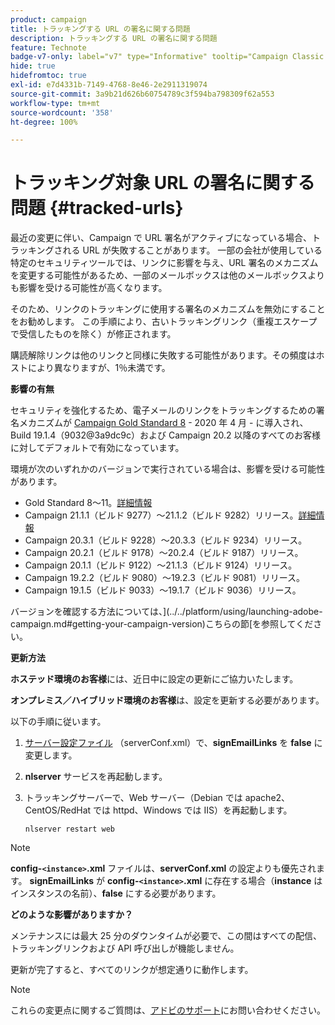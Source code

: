 ```yaml
---
product: campaign
title: トラッキングする URL の署名に関する問題
description: トラッキングする URL の署名に関する問題
feature: Technote
badge-v7-only: label="v7" type="Informative" tooltip="Campaign Classic v7 にのみ適用されます"
hide: true
hidefromtoc: true
exl-id: e7d4331b-7149-4768-8e46-2e2911319074
source-git-commit: 3a9b21d626b60754789c3f594ba798309f62a553
workflow-type: tm+mt
source-wordcount: '358'
ht-degree: 100%

---
```


# トラッキング対象 URL の署名に関する問題 {#tracked-urls}



最近の変更に伴い、Campaign で URL 署名がアクティブになっている場合、トラッキングされる URL が失敗することがあります。 一部の会社が使用している特定のセキュリティツールでは、リンクに影響を与え、URL 署名のメカニズムを変更する可能性があるため、一部のメールボックスは他のメールボックスよりも影響を受ける可能性が高くなります。

そのため、リンクのトラッキングに使用する署名のメカニズムを無効にすることをお勧めします。 この手順により、古いトラッキングリンク（重複エスケープで受信したものを除く）が修正されます。

購読解除リンクは他のリンクと同様に失敗する可能性があります。その頻度はホストにより異なりますが、1％未満です。

**影響の有無**

セキュリティを強化するため、電子メールのリンクをトラッキングするための署名メカニズムが [Campaign Gold Standard 8](../../rn/using/gold-standard.md#gs8) - 2020 年 4 月 - に導入され、Build 19.1.4（9032@3a9dc9c）および Campaign 20.2 以降のすべてのお客様に対してデフォルトで有効になっています。

環境が次のいずれかのバージョンで実行されている場合は、影響を受ける可能性があります。

* Gold Standard 8～11。[詳細情報](../../rn/using/gold-standard.md#gs-8)
* Campaign 21.1.1（ビルド 9277）～21.1.2（ビルド 9282）リリース。[詳細情報](../../rn/using/latest-release.md)
* Campaign 20.3.1（ビルド 9228）～20.3.3（ビルド 9234）リリース。
* Campaign 20.2.1（ビルド 9178）～20.2.4（ビルド 9187）リリース。
* Campaign 20.1.1（ビルド 9122）～21.1.3（ビルド 9124）リリース。
* Campaign 19.2.2（ビルド 9080）～19.2.3（ビルド 9081）リリース。
* Campaign 19.1.5（ビルド 9033）～19.1.7（ビルド 9036）リリース。


バージョンを確認する方法については、](../../platform/using/launching-adobe-campaign.md#getting-your-campaign-version)こちらの節[を参照してください。

**更新方法**

**ホステッド環境のお客様**&#x200B;には、近日中に設定の更新にご協力いたします。

**オンプレミス／ハイブリッド環境のお客様**&#x200B;は、設定を更新する必要があります。 

以下の手順に従います。

1. [サーバー設定ファイル](../../installation/using/the-server-configuration-file.md) （serverConf.xml）で、**signEmailLinks** を **false** に変更します。
1. **nlserver** サービスを再起動します。
1. トラッキングサーバーで、Web サーバー（Debian では apache2、CentOS/RedHat では httpd、Windows では IIS）を再起動します。

   ```
   nlserver restart web
   ```

>[!NOTE]
>
>**config-`<instance>`.xml** ファイルは、**serverConf.xml** の設定よりも優先されます。 **signEmailLinks** が **config-`<instance>`.xml** に存在する場合（**instance** はインスタンスの名前）、**false** にする必要があります。
>

**どのような影響がありますか？**

メンテナンスには最大 25 分のダウンタイムが必要で、この間はすべての配信、トラッキングリンクおよび API 呼び出しが機能しません。

更新が完了すると、すべてのリンクが想定通りに動作します。

>[!NOTE]
>
>これらの変更点に関するご質問は、[アドビのサポート](https://helpx.adobe.com/jp/enterprise/admin-guide.html/enterprise/using/support-for-experience-cloud.ug.html)にお問い合わせください。
>
